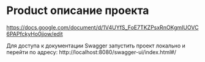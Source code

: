 # Product описание проекта

https://docs.google.com/document/d/1V4UYfS_FoE7TKZPsxRnOKgmIUOVC6PAPfckyHo0jjow/edit

Для доступа к документации Swagger запустить проект локально и перейти по адресу: http://localhost:8080/swagger-ui/index.html#/ 
